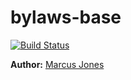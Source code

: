 # bylaws-base #

[![Build Status](https://travis-ci.org/marcusnjones/bylaws-base.svg?branch=master)](https://travis-ci.org/marcusnjones/bylaws-base)

**Author:**      [Marcus Jones](http://www.linkedin.com/in/marcusnjones/)